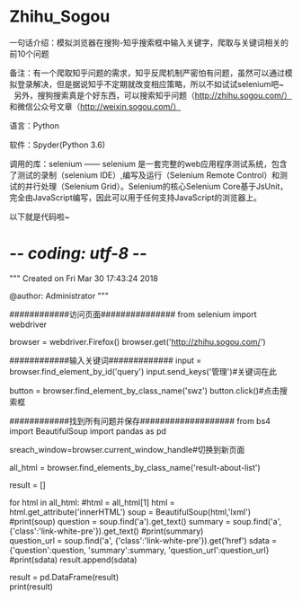 # Zhihu_Sogou

一句话介绍：模拟浏览器在搜狗-知乎搜索框中输入关键字，爬取与关键词相关的前10个问题

备注：有一个爬取知乎问题的需求，知乎反爬机制严密怕有问题，虽然可以通过模拟登录解决，但是据说知乎不定期就改变相应策略，所以不如试试selenium吧~
     另外，搜狗搜索真是个好东西，可以搜索知乎问题（http://zhihu.sogou.com/） 和微信公众号文章（http://weixin.sogou.com/）

语言：Python

软件：Spyder(Python 3.6)

调用的库：selenium —— selenium 是一套完整的web应用程序测试系统，包含了测试的录制（selenium IDE）,编写及运行（Selenium Remote Control）和测试的并行处理（Selenium Grid）。Selenium的核心Selenium Core基于JsUnit，完全由JavaScript编写，因此可以用于任何支持JavaScript的浏览器上。

以下就是代码啦~

# -*- coding: utf-8 -*-
"""
Created on Fri Mar 30 17:43:24 2018

@author: Administrator
"""

############访问页面###############
from selenium import webdriver
 
browser = webdriver.Firefox()
browser.get('http://zhihu.sogou.com/')

############输入关键词#############
input = browser.find_element_by_id('query')
input.send_keys('管理')#关键词在此

button = browser.find_element_by_class_name('swz')
button.click()#点击搜索框

############找到所有问题并保存###################
from bs4 import BeautifulSoup
import pandas as pd

sreach_window=browser.current_window_handle#切换到新页面

all_html = browser.find_elements_by_class_name('result-about-list')

result = []

for html in all_html:
    #html = all_html[1]
    html = html.get_attribute('innerHTML')
    soup = BeautifulSoup(html,'lxml')
    #print(soup)
    question = soup.find('a').get_text()
    summary = soup.find('a', {'class':'link-white-pre'}).get_text()
    #print(summary)    
    question_url = soup.find('a', {'class':'link-white-pre'}).get('href')
    sdata = {'question':question, 'summary':summary, 'question_url':question_url}
    #print(sdata)
    result.append(sdata)

result = pd.DataFrame(result)  
print(result)  

